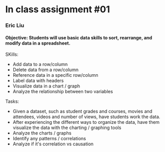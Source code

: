 # In class assignment #01

### Eric Liu

#### Objective: Students will use basic data skills to sort, rearrange, and modify data in a spreadsheet.

SKills:
- Add data to a row/column
- Delete data from a row/column
- Reference data in a specific row/column
- Label data with headers
- Visualize data in a chart / graph
- Analyze the relationship between two variables

Tasks:
- Given a dataset, such as student grades and courses, movies and attendees, videos and number of views, have students work the data.
- After experiencing the different ways to organize the data, have them visualize the data with the charting / graphing tools
- Analyze the charts / graphs
- Identify any patterns / correlations
- Analyze if it's correlation vs causation
